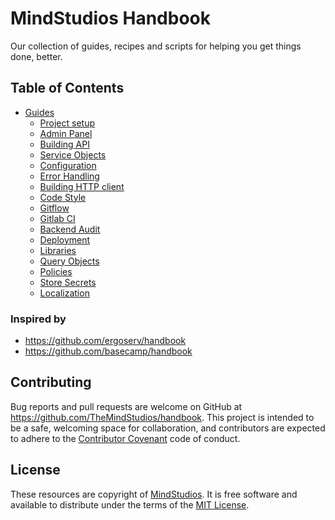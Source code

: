 # MindStudios Handbook

Our collection of guides, recipes and scripts for helping you get things done, better.

## Table of Contents

* [Guides](guides/)
  - [Project setup](guides/project_setup.md)
  - [Admin Panel](guides/admin_panel.md)
  - [Building API](guides/building_api.md)
  - [Service Objects](guides/service_objects.md)
  - [Configuration](guides/configuration.md)
  - [Error Handling](guides/error_handling.md)
  - [Building HTTP client](guides/building_http_client.md)
  - [Code Style](guides/code_style.md)
  - [Gitflow](guides/gitflow.md)
  - [Gitlab CI](guides/gitlab_ci.md)
  - [Backend Audit](guides/backend_audit.md)
  - [Deployment](guides/deployment.md)
  - [Libraries](guides/libraries.md)
  - [Query Objects](guides/query_objects.md)
  - [Policies](guides/policies.md)
  - [Store Secrets](guides/store_secrets.md)
  - [Localization](guides/localization.md)

### Inspired by

* https://github.com/ergoserv/handbook
* https://github.com/basecamp/handbook

## Contributing

Bug reports and pull requests are welcome on GitHub at https://github.com/TheMindStudios/handbook. This project is intended to be a safe, welcoming space for collaboration, and contributors are expected to adhere to the [Contributor Covenant](http://contributor-covenant.org/) code of conduct.

## License

These resources are copyright of [MindStudios](https://themindstudios.com). It is free software and available to distribute under the terms of the [MIT License](http://opensource.org/licenses/MIT).


